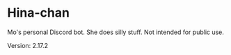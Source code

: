# Hina-chan

Mo's personal Discord bot. She does silly stuff. Not intended for public use.

Version: 2.17.2
